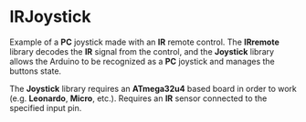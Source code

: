 # IRJoystick

Example of a **PC** joystick made with an **IR** remote control. The **IRremote** library decodes the **IR** signal from the control, and the **Joystick** library allows the Arduino to be recognized as a **PC** joystick and manages the buttons state.  

The **Joystick** library requires an **ATmega32u4** based board in order to work (e.g. **Leonardo**, **Micro**, etc.).  Requires an **IR** sensor connected to the specified input pin.
